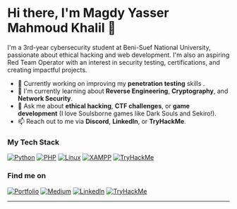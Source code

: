# Hi there, I'm Magdy Yasser Mahmoud Khalil 👋

I'm a 3rd-year cybersecurity student at Beni-Suef National University, passionate about ethical hacking and web development. I'm also an aspiring Red Team Operator with an interest in security testing, certifications, and creating impactful projects.

- 🔭 Currently working on improving my **penetration testing** skills .
- 🌱 I'm currently learning about **Reverse Engineering**, **Cryptography**, and **Network Security**.
- 💬 Ask me about **ethical hacking**, **CTF challenges**, or **game development** (I love Soulsborne games like Dark Souls and Sekiro!).
- 📫 Reach out to me via **Discord**, **LinkedIn**, or **TryHackMe**.

### My Tech Stack

[![Python](https://img.shields.io/badge/Python-3776AB?logo=python&logoColor=white)](https://www.python.org)
[![PHP](https://img.shields.io/badge/PHP-777BB4?logo=php&logoColor=white)](https://www.php.net)
[![Linux](https://img.shields.io/badge/Linux-FCC624?logo=linux&logoColor=white)](https://www.linux.org)
[![XAMPP](https://img.shields.io/badge/XAMPP-D32F2F?logo=xampp&logoColor=white)](https://www.apachefriends.org/index.html)
[![TryHackMe](https://img.shields.io/badge/TryHackMe-00AD6C?logo=tryhackme&logoColor=white)]((https://tryhackme.com/r/p/MagdyKhalil))

### Find me on

[![Portfolio](https://img.shields.io/badge/Portfolio-24292E?logo=githubpages&logoColor=white)](https://magdy-00.github.io/Magdy-portfolio/)
[![Medium](https://img.shields.io/badge/Medium-000000?logo=medium&logoColor=white)](https://medium.com/@magdyyasser24)
[![LinkedIn](https://img.shields.io/badge/LinkedIn-0077B5?logo=linkedin&logoColor=white)](https://www.linkedin.com/in/magdy-khalil/)
[![TryHackMe](https://img.shields.io/badge/TryHackMe-00AD6C?logo=tryhackme&logoColor=white)](https://tryhackme.com/r/p/MagdyKhalil)




---





<!--
**Magdy-00/Magdy-00** is a ✨ _special_ ✨ repository because its `README.md` (this file) appears on your GitHub profile.

Here are some ideas to get you started:

- 🔭 I’m currently working on ...
- 🌱 I’m currently learning ...
- 👯 I’m looking to collaborate on ...
- 🤔 I’m looking for help with ...
- 💬 Ask me about ...
- 📫 How to reach me: ...
- 😄 Pronouns: ...
- ⚡ Fun fact: ...
-->
